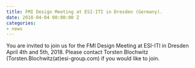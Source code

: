 ```yaml
---
title: FMI Design Meeting at ESI-ITI in Dresden (Germany).
date: 2018-04-04 00:00:00 Z
categories:
- news
---
```


You are invited to join us for the FMI Design Meeting at ESI-ITI in Dresden April 4th and 5th, 2018. Please contact Torsten Blochwitz (Torsten.Blochwitz(at)esi-group.com) if you would like to join.


